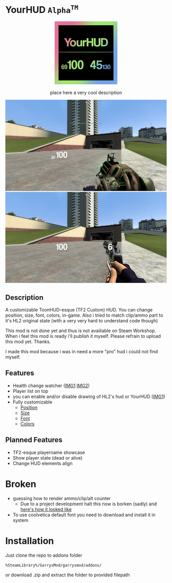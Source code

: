 # YourHUD `Alpha`<sup>`TM`</sup>
<p align="center">
    <img alt="logo" src="https://github.com/VanderCat/YourHUD/blob/main/img/WorkshopIcon.png?raw=true" width="196">
</p>
<p align="center">
    place here a very cool description
</p>

![A Hud](https://github.com/VanderCat/YourHUD/blob/main/img/Armor.jpg?raw=true)
![With Ammo](https://github.com/VanderCat/YourHUD/blob/main/img/YesAmmo.jpg?raw=true)
## Description
A customizable ToonHUD-esque (TF2 Custom) HUD.
You can change position, size, font, colors, in-game.
Also i tried to match clip/ammo part to it's HL2 original state (with a very very hard to understand code though)

This mod is not done yet and thus is not availiable on Steam Workshop.
When i feel this mod is ready i'll publish it myself.
Please refrain to upload this mod yet. Thanks.

I made this mod because i was in need a more "pro" hud i could not find myself.

## Features
- Health change watcher ([IMG1](https://github.com/VanderCat/YourHUD/blob/main/img/hpRecover.jpg?raw=true) [IMG2](https://github.com/VanderCat/YourHUD/blob/main/img/hpLose.jpg?raw=true))
- Player list on top 
- you can enable and/or disable drawing of HL2's hud or YourHUD ([IMG1](https://github.com/VanderCat/YourHUD/blob/main/img/SettingsVisibility.jpg?raw=true))
- Fully customizable
    - [Position](https://github.com/VanderCat/YourHUD/blob/main/img/SettingsOffsets.jpg?raw=true)
    - [Size](https://github.com/VanderCat/YourHUD/blob/main/img/SettingsFonts.jpg?raw=true)
    - [Font](https://github.com/VanderCat/YourHUD/blob/main/img/SettingsFonts.jpg?raw=true)
    - [Colors](https://github.com/VanderCat/YourHUD/blob/main/img/SettingsColors.jpg?raw=true)

## Planned Features
- TF2-esque playername showcase
- Show player state (dead or alive)
- Change HUD elements align

# Broken
- guessing how to render ammo/clip/alt counter
    - Due to a project development halt this now is borken (sadly) and [here's how it looked like](https://sun9-88.userapi.com/impg/eTGxVE1RnfP-g8C4OxEsOKGzp4cCKaLt0k6M8A/jqIfSXdk3gQ.jpg?size=1920x1080&quality=96&sign=412c1b727e30632e61bc272fd9f7f603&type=album)
- To use coolvetica default font you need to download and install it in system

# Installation
Just clone the repo to addons folder
```sh
%SteamLibrary%/GarrysMod/garrysmod/addons/
```
or download .zip and extract the folder to provided filepath
